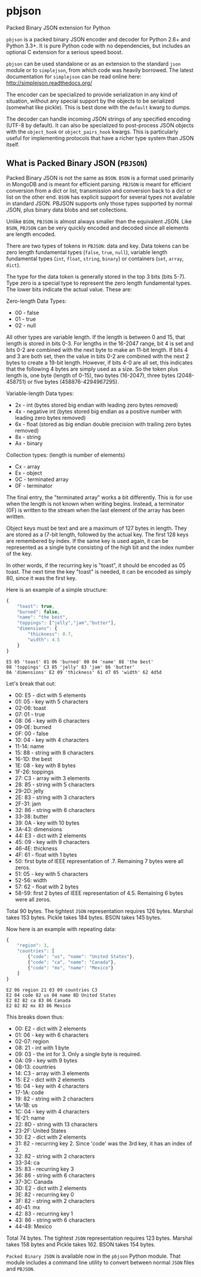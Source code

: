 pbjson
======

Packed Binary JSON extension for Python

`pbjson` is a packed binary JSON encoder and decoder for Python 2.6+ and Python 3.3+. It is pure Python code with no dependencies, but includes an optional C extension for a serious speed boost.

`pbjson` can be used standalone or as an extension to the standard `json` module or to `simplejson`, from which code was heavily borrowed. The latest documentation for `simplejson` can be read online here:
<http://simplejson.readthedocs.org/>

The encoder can be specialized to provide serialization in any kind of situation, without any special support by the objects to be serialized (somewhat like pickle). This is best done with the `default` kwarg to dumps.

The decoder can handle incoming JSON strings of any specified encoding (UTF-8 by default). It can also be specialized to post-process JSON objects with the `object_hook` or `object_pairs_hook` kwargs. This
is particularly useful for implementing protocols that have a richer type system than JSON itself.

What is Packed Binary JSON (`PBJSON`)
-----------------------------------

Packed Binary JSON is not the same as `BSON`. `BSON` is a format used primarily in MongoDB and is meant for efficient parsing. `PBJSON` is meant for efficient conversion from a dict or list, transmission and conversion back to a dict or list on the other end. `BSON` has explicit support for several types not available in standard JSON. PBJSON supports only those types supported by normal JSON, plus binary data blobs and set collections.

Unlike `BSON`, `PBJSON` is almost always smaller than the equivalent JSON. Like `BSON`, `PBJSON` can be very quickly encoded and decoded since all elements are length encoded.

There are two types of tokens in `PBJSON`: data and key. Data tokens can be zero length fundamental types (`false`, `true`, `null`), variable length fundamental types (`int`, `float`, `string`, `binary`) or containers (`set`, `array`, `dict`).

The type for the data token is generally stored in the top 3 bits (bits 5-7). Type zero is a special type to represent the zero length fundamental types. The lower bits indicate the actual value. These are:

Zero-length Data Types:

- 00 - false
- 01 - true
- 02 - null

All other types are variable length. If the length is between 0 and 15, that length is stored in bits 0-3. For lengths in the 16-2047 range, bit 4 is set and bits 0-2 are combined with the next byte to make an 11-bit length. If bits 4 and 3 are both set, then the value in bits 0-2 are combined with the next 2 bytes to create a 19-bit length. However, if bits 4-0 are all set, this indicates that the following 4 bytes are simply used as a size. So the token plus length is, one byte (length of 0-15), two bytes (16-2047), three bytes (2048-458751) or five bytes (458876-4294967295).

Variable-length Data types:

- 2x - int (bytes stored big endian with leading zero bytes removed)
- 4x - negative int (bytes stored big endian as a positive number with leading zero bytes removed)
- 6x - float (stored as big endian double precision with trailing zero bytes removed)
- 8x - string
- Ax - binary

Collection types: (length is number of elements)

- Cx - array
- Ex - object
- 0C - terminated array
- 0F - terminator

The final entry, the "terminated array" works a bit differently. This is for use when the length is not known when writing begins. Instead, a terminator (0F) is written to the stream when the last element of the array has been written.

Object keys must be text and are a maximum of 127 bytes in length. They are stored as a (7-bit length, followed by the actual key. The first 128 keys are remembered by index. If the same key is used again, it can be represented as a single byte consisting of the high bit and the index number of the key.

In other words, if the recurring key is "toast", it should be encoded as 05 toast. The next time the key "toast" is needed, it can be encoded as simply 80, since it was the first key.

Here is an example of a simple structure:

```javascript
{
    "toast": true,
    "burned": false,
    "name": "the best",
    "toppings": ["jelly","jam","butter"],
    "dimensions": {
        "thickness": 0.7,
        "width": 4.5
    }
}
```

    E5 05 'toast' 01 06 'burned' 00 04 'name' 88 'the best'
    08 'toppings' C3 85 'jelly' 83 'jam' 86 'butter'
    0A 'dimensions' E2 09 'thickness' 61 d7 05 'width' 62 4d5d

Let's break that out:

- 00: E5 - dict with 5 elements
- 01: 05 - key with 5 characters
- 02-06: toast
- 07: 01 - true
- 08: 06 - key with 6 characters
- 09-0E: burned
- 0F: 00 - false
- 10: 04 - key with 4 characters
- 11-14: name
- 15: 88 - string with 8 characters
- 16-1D: the best
- 1E: 08 - key with 8 bytes
- 1F-26: toppings
- 27: C3 - array with 3 elements
- 28: 85 - string with 5 characters
- 29-2D: jelly
- 2E: 83 - string with 3 characters
- 2F-31: jam
- 32: 86 - string with 6 characters
- 33-38: butter
- 39: 0A - key with 10 bytes
- 3A-43: dimensions
- 44: E3 - dict with 2 elements
- 45: 09 - key with 9 characters
- 46-4E: thickness
- 4F: 61 - float with 1 bytes
- 50: first byte of IEEE representation of .7. Remaining 7 bytes were all zeros.
- 51: 05 - key with 5 characters
- 52-56: width
- 57: 62 - float with 2 bytes
- 58-59: first 2 bytes of IEEE representation of 4.5. Remaining 6 bytes were all zeros.

Total 90 bytes. The tightest `JSON` representation requires 126 bytes. Marshal takes 153 bytes. Pickle takes 184 bytes. BSON takes 145 bytes.

Now here is an example with repeating data:

```javascript
{
    "region": 3,
    "countries": [
        {"code": "us", "name": "United States"},
        {"code": "ca", "name": "Canada"},
        {"code": "mx", "name": "Mexico"}
    ]
}
```

    E2 06 region 21 03 09 countries C3
    E2 04 code 82 us 04 name 8D United States
    E2 82 82 ca 83 86 Canada
    E2 82 82 mx 83 86 Mexico

This breaks down thus:

- 00: E2 - dict with 2 elements
- 01: 06 - key with 6 characters
- 02-07: region
- 08: 21 - int with 1 byte
- 09: 03 - the int for 3. Only a single byte is required.
- 0A: 09 - key with 9 bytes
- 0B-13: countries
- 14: C3 - array with 3 elements
- 15: E2 - dict with 2 elements
- 16: 04 - key with 4 characters
- 17-1A: code
- 19: 82 - string with 2 characters
- 1A-1B: us
- 1C: 04 - key with 4 characters
- 1E-21: name
- 22: 8D - string with 13 characters
- 23-2F: United States
- 30: E2 - dict with 2 elements
- 31: 82 - recurring key 2. Since 'code' was the 3rd key, it has an index of 2.
- 32: 82 - string with 2 characters
- 33-34: ca
- 35: 83 - recurring key 3
- 36: 86 - string with 6 characters
- 37-3C: Canada
- 3D: E2 - dict with 2 elements
- 3E: 82 - recurring key 0
- 3F: 82 - string with 2 characters
- 40-41: mx
- 42: 83 - recurring key 1
- 43: 86 - string with 6 characters
- 44-49: Mexico

Total 74 bytes. The tightest `JSON` representation requires 123 bytes. Marshal takes 158 bytes and Pickle takes 162. BSON takes 154 bytes.

`Packed Binary JSON` is available now in the `pbjson` Python module. That module includes a command line utility to convert between normal `JSON` files and `PBJSON`.